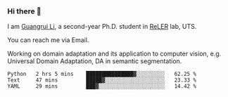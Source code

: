 ### Hi there 👋

<!--
**Solacex/Solacex** is a ✨ _special_ ✨ repository because its `README.md` (this file) appears on your GitHub profile.

Here are some ideas to get you started:

- 🔭 I’m currently working on ...
- 🌱 I’m currently learning ...
- 👯 I’m looking to collaborate on ...
- 🤔 I’m looking for help with ...
- 💬 Ask me about ...
- 📫 How to reach me: ...
- 😄 Pronouns: ...
- ⚡ Fun fact: ...
-->
I am [Guangrui Li](http://www.guangrui.li), a second-year Ph.D. student in [ReLER](http://www.reler.net) lab, UTS.

You can reach me via Email.

Working on domain adaptation and its application to computer vision, e.g. Universal Domain Adaptation, DA in semantic segmentation. 


<!--START_SECTION:waka-->
```text
Python   2 hrs 5 mins    ███████████████▓░░░░░░░░░   62.25 % 
Text     47 mins         █████▓░░░░░░░░░░░░░░░░░░░   23.33 % 
YAML     29 mins         ███▓░░░░░░░░░░░░░░░░░░░░░   14.42 % 
```
<!--END_SECTION:waka-->
